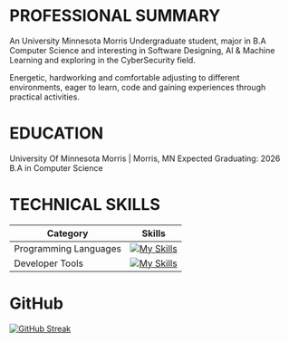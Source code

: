 # PROFESSIONAL SUMMARY

An University Minnesota Morris Undergraduate student, major in B.A Computer Science and interesting in Software Designing, AI & Machine Learning and exploring in the CyberSecurity field.

Energetic, hardworking and comfortable adjusting to different environments, eager to learn, code and gaining experiences through practical activities.

# EDUCATION
University Of Minnesota Morris | Morris, MN                                                     Expected Graduating: 2026
B.A in Computer Science

# TECHNICAL SKILLS

| Category              | Skills                                                                                                                                                       |
|-----------------------|--------------------------------------------------------------------------------------------------------------------------------------------------------------|
| Programming Languages | [![My Skills](https://skillicons.dev/icons?i=java,py,ts,js,html,css,figma&theme=light)](https://skillicons.dev)                                             |
| Developer Tools       | [![My Skills](https://skillicons.dev/icons?i=vscode,pycharm,angular,git,github&theme=light)](https://skillicons.dev)                                         |

# GitHub

[![GitHub Streak](http://github-readme-streak-stats.herokuapp.com?user=AndrewLam288&theme=dark&background=000000)](https://git.io/streak-stats)